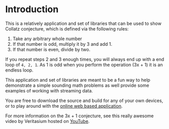 # Introduction

This is a relatively application and set of libraries that can be used to show
Collatz conjecture, which is defined via the following rules:

1. Take any arbitrary whole number
2. If that number is odd, multiply it by 3 and add 1.
3. If that number is even, divide by two.

If you repeat steps 2 and 3 enough times, you will always end up with a end loop
of `4, 2, 1`.  As 1 is odd when you perform the operation (3x + 1) it is an
endless loop.

This application and set of libraries are meant to be a fun way to help 
demonstrate a simple sounding math problems as well provide some examples of
working with streaming data.

You are free to download the source and build for any of your own devices, or to
play around with the [online web based application](https://peiffer-innovations.github.io/three_x_plus_1/web/).

For more information on the 3x + 1 conjecture, see this really awesome video by
Veritasium hosted on [YouTube](https://www.youtube.com/watch?v=094y1Z2wpJg).